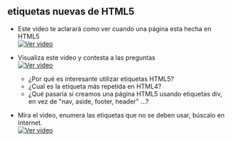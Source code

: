## etiquetas nuevas de HTML5

- Este video te aclarará como ver cuando una página esta hecha en HTML5  
[![Ver video](https://github.com/manviny/SOR/blob/master/assets/video-icon.png?raw=true)](https://mega.nz/file/SY0lwITR#mHP7wI4t7HizSKFlricskeTIDfRXzSUO5QKk_JG1azI)

- Visualiza este video y contesta a las preguntas   
[![Ver video](https://github.com/manviny/SOR/blob/master/assets/video-icon.png?raw=true)](https://mega.nz/file/jYNESb4Z#YMuYRicJFYvA8efz-7Q1MLwZJYbe11Akz1DpSVdGO84)   
  - ¿Por qué es interesante utilizar etiquetas HTML5?
  - ¿Cual es la etiqueta más repetida en HTML4?
  - ¿Qué pasaría si creamos una página HTML5 usando etiquetas div, en vez de "nav, aside, footer, header" ...?

- Mira el video, enumera las etiquetas que no se deben usar, búscalo en internet.   
[![Ver video](https://github.com/manviny/SOR/blob/master/assets/video-icon.png?raw=true)](https://mega.nz/file/eAMAVBLb#cVwlwa2XkGmHQDneetGy8zVOkFp_hpGC_HVAC9LCpf8) 

